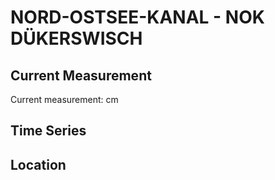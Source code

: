 # NORD-OSTSEE-KANAL - NOK DÜKERSWISCH

## Current Measurement

Current measurement: <Value topic="rivers/pegel-online/NOK/NOK DÜKERSWISCH/measurementValue"/> cm

## Time Series

<TimeSeries topic="rivers/pegel-online/NOK/NOK DÜKERSWISCH/measurementValue" period="week" />

## Location

<WorldMap>
  <Marker lat="54.04072000317672" lon="9.302242787433618" labelTopic="rivers/pegel-online/NOK/NOK DÜKERSWISCH" />
</WorldMap>
